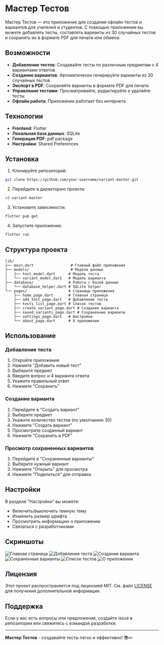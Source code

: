 # Мастер Тестов

Мастер Тестов — это приложение для создания офлайн тестов и вариантов для учителей и студентов. С помощью приложения вы можете добавлять тесты, составлять варианты из 30 случайных тестов и сохранять их в формате PDF для печати или обмена.

## Возможности

- **Добавление тестов**: Создавайте тесты по различным предметам с 4 вариантами ответов
- **Создание вариантов**: Автоматически генерируйте варианты из 30 случайных тестов
- **Экспорт в PDF**: Сохраняйте варианты в формате PDF для печати
- **Управление тестами**: Просматривайте, редактируйте и удаляйте тесты
- **Офлайн работа**: Приложение работает без интернета

## Технологии

- **Frontend**: Flutter
- **Локальная база данных**: SQLite
- **Генерация PDF**: pdf package
- **Настройки**: Shared Preferences

## Установка

1. Клонируйте репозиторий:
```bash
git clone https://github.com/your-username/variant-master.git
```

2. Перейдите в директорию проекта:
```bash
cd variant-master
```

3. Установите зависимости:
```bash
flutter pub get
```

4. Запустите приложение:
```bash
flutter run
```

## Структура проекта

```
lib/
├── main.dart                 # Главный файл приложения
├── models/                   # Модели данных
│   ├── test_model.dart      # Модель теста
│   └── variant_model.dart   # Модель варианта
├── database/                # Работа с базой данных
│   └── database_helper.dart # SQLite helper
└── pages/                   # Страницы приложения
    ├── home_page.dart       # Главная страница
    ├── add_test_page.dart   # Добавление теста
    ├── tests_list_page.dart # Список тестов
    ├── create_variant_page.dart # Создание варианта
    ├── saved_variants_page.dart # Сохраненные варианты
    ├── settings_page.dart   # Настройки
    └── about_page.dart      # О приложении
```

## Использование

### Добавление теста

1. Откройте приложение
2. Нажмите "Добавить новый тест"
3. Выберите предмет
4. Введите вопрос и 4 варианта ответа
5. Укажите правильный ответ
6. Нажмите "Сохранить"

### Создание варианта

1. Перейдите в "Создать вариант"
2. Выберите предмет
3. Укажите количество тестов (по умолчанию 30)
4. Нажмите "Создать вариант"
5. Просмотрите созданный вариант
6. Нажмите "Сохранить в PDF"

### Просмотр сохраненных вариантов

1. Перейдите в "Сохраненные варианты"
2. Выберите нужный вариант
3. Нажмите "Открыть" для просмотра
4. Нажмите "Поделиться" для отправки

## Настройки

В разделе "Настройки" вы можете:

- Включить/выключить темную тему
- Изменить размер шрифта
- Просмотреть информацию о приложении
- Связаться с разработчиками

## Скриншоты

![Главная страница](screenshots/home.png)
![Добавление теста](screenshots/add_test.png)
![Создание варианта](screenshots/create_variant.png)
![Сохраненные варианты](screenshots/save_variant.png)
![Список тестов](screenshots/tests.png)
![О приложении](screenshots/about.png)

## Лицензия

Этот проект распространяется под лицензией MIT. См. файл [LICENSE](LICENSE) для получения дополнительной информации.

## Поддержка

Если у вас есть вопросы или предложения, создайте issue в репозитории или свяжитесь с командой разработки.

---

**Мастер Тестов** - создавайте тесты легко и эффективно! 📚✏️
